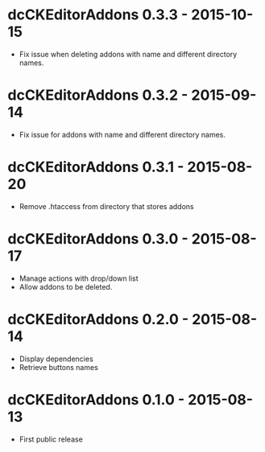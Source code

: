dcCKEditorAddons 0.3.3 - 2015-10-15
===================================
* Fix issue when deleting addons with name and different directory names.

dcCKEditorAddons 0.3.2 - 2015-09-14
===================================
* Fix issue for addons with name and different directory names.

dcCKEditorAddons 0.3.1 - 2015-08-20
===================================
* Remove .htaccess from directory that stores addons

dcCKEditorAddons 0.3.0 - 2015-08-17
===================================
* Manage actions with drop/down list
* Allow addons to be deleted.

dcCKEditorAddons 0.2.0 - 2015-08-14
===================================
* Display dependencies
* Retrieve buttons names

dcCKEditorAddons 0.1.0 - 2015-08-13
===================================
* First public release
